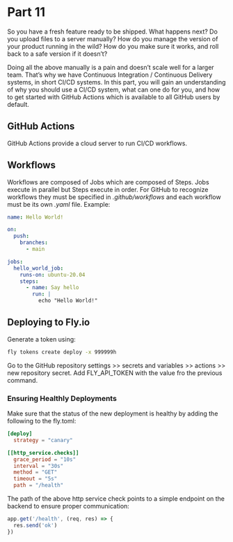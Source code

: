 # Part 11

So you have a fresh feature ready to be shipped. What happens next? Do you upload files to a server manually? How do you manage the version of your product running in the wild? How do you make sure it works, and roll back to a safe version if it doesn’t?

Doing all the above manually is a pain and doesn’t scale well for a larger team. That’s why we have Continuous Integration / Continuous Delivery systems, in short CI/CD systems. In this part, you will gain an understanding of why you should use a CI/CD system, what can one do for you, and how to get started with GitHub Actions which is available to all GitHub users by default.

## GitHub Actions

GitHub Actions provide a cloud server to run CI/CD workflows.

## Workflows

Workflows are composed of Jobs which are composed of Steps. Jobs execute in parallel but Steps execute in order. For GitHub to recognize workflows they must be specified in _.github/workflows_ and each workflow must be its own _.yaml_ file. Example:

```yaml
name: Hello World!

on:
  push:
    branches:
      - main

jobs:
  hello_world_job:
    runs-on: ubuntu-20.04
    steps:
      - name: Say hello
        run: |
          echo "Hello World!"
```

## Deploying to Fly.io

Generate a token using:

```bash
fly tokens create deploy -x 999999h
```

Go to the GitHub repository settings >> secrets and variables >> actions >> new repository secret. Add FLY_API_TOKEN with the value fro the previous command.

### Ensuring Healthly Deployments

Make sure that the status of the new deployment is healthy by adding the following to the fly.toml:

```toml
[deploy]
  strategy = "canary"

[[http_service.checks]]
  grace_period = "10s"
  interval = "30s"
  method = "GET"
  timeout = "5s"
  path = "/health"
```

The path of the above http service check points to a simple endpoint on the backend to ensure proper communication:

```javascript
app.get('/health', (req, res) => {
  res.send('ok')
})
```
